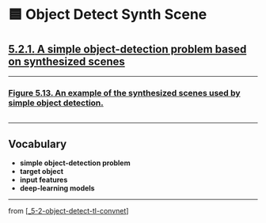 # 🟦 Object Detect Synth Scene

## [**5.2.1.** A simple object-detection problem based on synthesized scenes](https://livebook.manning.com/book/deep-learning-with-javascript/chapter-5/170)

---

### [**Figure 5.13.** An example of the synthesized scenes used by simple object detection.](https://livebook.manning.com/book/deep-learning-with-javascript/chapter-5/ch05fig13)

<img src="">

---

## **Vocabulary**

- **simple object-detection problem**
- **target object**
- **input features**
- **deep-learning models**

---

from [[_5-2-object-detect-tl-convnet]]

[//begin]: # "Autogenerated link references for markdown compatibility"
[_5-2-object-detect-tl-convnet]: _5-2-object-detect-tl-convnet.md "🟦 Object Detect TL ConvNet"
[//end]: # "Autogenerated link references"
